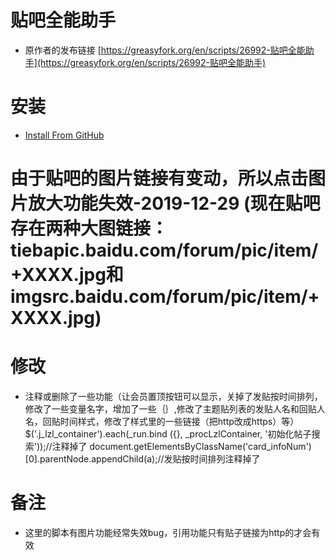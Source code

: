 # 贴吧全能助手
* 原作者的发布链接
[https://greasyfork.org/en/scripts/26992-贴吧全能助手](https://greasyfork.org/en/scripts/26992-贴吧全能助手)<br/>
# 安装
* [Install From GitHub](https://github.com/shitianshiwa/baidu-tieba-userscript/raw/master/%E8%B4%B4%E5%90%A7%E5%85%A8%E8%83%BD%E5%8A%A9%E6%89%8B/%E8%B4%B4%E5%90%A7%E5%85%A8%E8%83%BD%E5%8A%A9%E6%89%8B.user.js)
# 由于贴吧的图片链接有变动，所以点击图片放大功能失效-2019-12-29 (现在贴吧存在两种大图链接：tiebapic.baidu.com/forum/pic/item/+XXXX.jpg和imgsrc.baidu.com/forum/pic/item/+XXXX.jpg)
# 修改
* 注释或删除了一些功能（让会员置顶按钮可以显示，关掉了发贴按时间排列，修改了一些变量名字，增加了一些｛｝,修改了主题贴列表的发贴人名和回贴人名，回贴时间样式，修改了样式里的一些链接（把http改成https）等）
$('.j_lzl_container').each(_run.bind ({}, _procLzlContainer, '初始化帖子搜索'));//注释掉了
document.getElementsByClassName('card_infoNum')[0].parentNode.appendChild(a);//发贴按时间排列注释掉了
# 备注
* 这里的脚本有图片功能经常失效bug，引用功能只有贴子链接为http的才会有效

